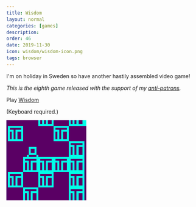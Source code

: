 ```yaml
---
title: Wisdom
layout: normal
categories: [games]
description:
order: 46
date: 2019-11-30
icon: wisdom/wisdom-icon.png
tags: browser
---
```


I'm on holiday in Sweden so have another hastily assembled video game!

_This is the eighth game released with the support of my [anti-patrons](/anti-patreon)._

<p>Play <a href="/november">Wisdom</a></p>

(Keyboard required.)

![](wisdom-icon.png)
